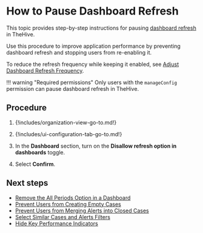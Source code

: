 # How to Pause Dashboard Refresh

This topic provides step-by-step instructions for pausing [dashboard refresh](../../../analyst-corner/dashboard/modify-dashboard-refresh-setting.md) in TheHive.

Use this procedure to improve application performance by preventing dashboard refresh and stopping users from re-enabling it.

To reduce the refresh frequency while keeping it enabled, see [Adjust Dashboard Refresh Frequency](../../../analyst-corner/dashboard/adjust-dashboard-refresh-frequency.md).

!!! warning "Required permissions"
    Only users with the `manageConfig` permission can pause dashboard refresh in TheHive.

<h2>Procedure</h2>

1. {!includes/organization-view-go-to.md!}

2. {!includes/ui-configuration-tab-go-to.md!}

3. In the **Dashboard** section, turn on the **Disallow refresh option in dashboards** toggle.

4. Select **Confirm**.

<h2>Next steps</h2>

* [Remove the All Periods Option in a Dashboard](remove-all-periods-option.md)
* [Prevent Users from Creating Empty Cases](prevent-creating-empty-cases.md)
* [Prevent Users from Merging Alerts into Closed Cases](prevent-merging-alerts-into-closed-cases.md)
* [Select Similar Cases and Alerts Filters](select-similar-cases-alerts-filters.md)
* [Hide Key Performance Indicators](../../../key-performance-indicators/hide-key-performance-indicators.md)